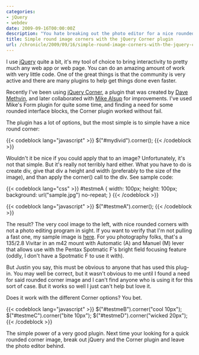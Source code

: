 ```yaml
---
categories:
- jQuery
- webdev
date: 2009-09-16T00:00:00Z
description: "You hate breaking out the photo editor for a nice rounded corner photo. Use the jQuery Corner plugin instead."
title: Simple round image corners with the jQuery Corner plugin
url: /chronicle/2009/09/16/simple-round-image-corners-with-the-jquery-corner-plugin/
---
```


I use <a href="http://jquery.com/">jQuery</a> quite a bit, it's my tool of choice to bring interactivity to pretty much any web app or web page.  You can do an amazing amount of work with very little code.  One of the great things is that the community is very active and there are many plugins to help get things done even faster.

Recently I've been using <a href="http://www.malsup.com/jquery/corner/">jQuery Corner</a>, a plugin that was created by <a href="http://methvin.com/jquery/jq-corner.html">Dave Methvin</a>, and later collaborated with <a href="http://www.malsup.com/jquery/corner/">Mike Alsup</a> for improvements.  I've used Mike's Form plugin for quite some time, and finding a need for some rounded interface blocks, the Corner plugin worked without fail.

The plugin has a lot of options, but the most simple is to simple have a nice round corner:

{{< codeblock lang="javascript" >}}
$("#mydivid").corner();
{{< /codeblock >}}

Wouldn't it be nice if you could apply that to an image?  Unfortunately, it's not that simple.  But it's really not terribly hard either.  What you have to do is create div, give that div a height and width (preferably to the size of the image), and than apply the corner() call to the div.  See sample code:

{{< codeblock lang="css" >}}
#testmeA
{
  width: 100px;
  height: 100px;
  background: url("sample.jpg") no-repeat;
}
{{< /codeblock >}}

{{< codeblock lang="javascript" >}}
$("#testmeA").corner();
{{< /codeblock >}}

The result?  The very cool image to the left, with nice rounded corners with not a photo editing program in sight.  If you want to verify that I'm not pulling a fast one, my sample image is <a href="http://justinribeiro.com/projects/jquery/sample.jpg">here</a>. For you photography folks, that's a 135/2.8 Vivitar in an m42 mount with Automatic (A) and Manuel (M) lever that allows use with the Pentax Spotmatic F's bright field focusing feature (oddly, I don't have a Spotmatic F to use it with).  

But Justin you say, this must be obvious to anyone that has used this plug-in.  You may well be correct, but it wasn't obvious to me until I found a need for said rounded corner image and I can't find anyone who is using it for this sort of case.  But it works so well I just can't help but love it.

Does it work with the different Corner options?  You bet.

{{< codeblock lang="javascript" >}}
$("#testmeB").corner("cool 10px");
$("#testmeC").corner("bite 10px");
$("#testmeD").corner("wicked 20px");
{{< /codeblock >}}

The simple power of a very good plugin.  Next time your looking for a quick rounded corner image, break out jQuery and the Corner plugin and leave the photo editor behind.



